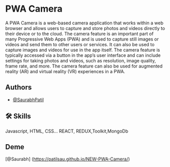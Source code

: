 # PWA Camera
A PWA Camera is a web-based camera application that works within a web browser and allows users to capture and store photos and videos directly to their device or to the cloud. The camera feature is an important part of many Progressive Web Apps (PWA) and is used to capture still images or videos and send them to other users or services. It can also be used to capture images and videos for use in the app itself. The camera feature is typically accessed via a button in the app’s user interface and can include settings for taking photos and videos, such as resolution, image quality, frame rate, and more. The camera feature can also be used for augmented reality (AR) and virtual reality (VR) experiences in a PWA.



## Authors

- [@SaurabhPatil](https://patilsau.github.io/NEW-PWA-Camera/)

  
## 🛠 Skills
Javascript, HTML, CSS...
REACT, REDUX,Toolkit,MongoDb


## Deme

[@Saurabh] (https://patilsau.github.io/NEW-PWA-Camera/)


